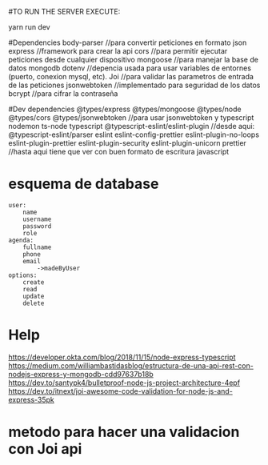 
#TO RUN THE SERVER EXECUTE:

yarn run dev

#Dependencies
body-parser //para convertir peticiones en formato json
express     //framework para crear la api
cors        //para permitir ejecutar peticiones desde cualquier dispositivo
mongoose    //para manejar la base de datos mongodb
dotenv  //depencia usada para usar variables de entornes (puerto, conexion mysql, etc).
Joi   //para validar las parametros de entrada de las peticiones
jsonwebtoken //implementado para seguridad de los datos
bcrypt  //para cifrar la contraseña

#Dev dependencies
@types/express
@types/mongoose
@types/node
@types/cors
@types/jsonwebtoken     //para usar jsonwebtoken y typescript
nodemon
ts-node
typescript
@typescript-eslint/eslint-plugin        //desde aqui:
@typescript-eslint/parser
eslint
eslint-config-prettier
eslint-plugin-no-loops
eslint-plugin-prettier
eslint-plugin-security
eslint-plugin-unicorn
prettier                                //hasta aqui tiene que ver con buen formato de escritura javascript

<!-- Estructura de archivos de la api -->
<!-- # CLEAN ARCHITECTURE

    # file app.js
        En este archivo da inicio la aplicacion

    # folder loader
        Es aqui donde se cargan las librerias que se usan para la aplicacion.

    # folder -->



# esquema de database
    user:
        name
        username
        password
        role
    agenda:
        fullname
        phone
        email
            ->madeByUser
    options:
        create
        read
        update
        delete


# Help
https://developer.okta.com/blog/2018/11/15/node-express-typescript
https://medium.com/williambastidasblog/estructura-de-una-api-rest-con-nodejs-express-y-mongodb-cdd97637b18b
https://dev.to/santypk4/bulletproof-node-js-project-architecture-4epf
https://dev.to/itnext/joi-awesome-code-validation-for-node-js-and-express-35pk


# metodo para hacer una validacion con Joi api
<!-- const { error } = userValidator.create.validate(req.body);
// console.log(warning);
// console.log(error);
// console.log('\n ' + value + '\n');
const valid = error == null;
if (valid) console.log('asdas');
else {
    const details = error?.details;
    console.log(details);
    // console.log('aaa');
    // console.log(error);
    // const { details } = error;
    // const message = details.map((i: any) => i.message).join(',');
    // console.log('error: %o',message);
    // res.status(422).json({ error: message });
}
//  -->
